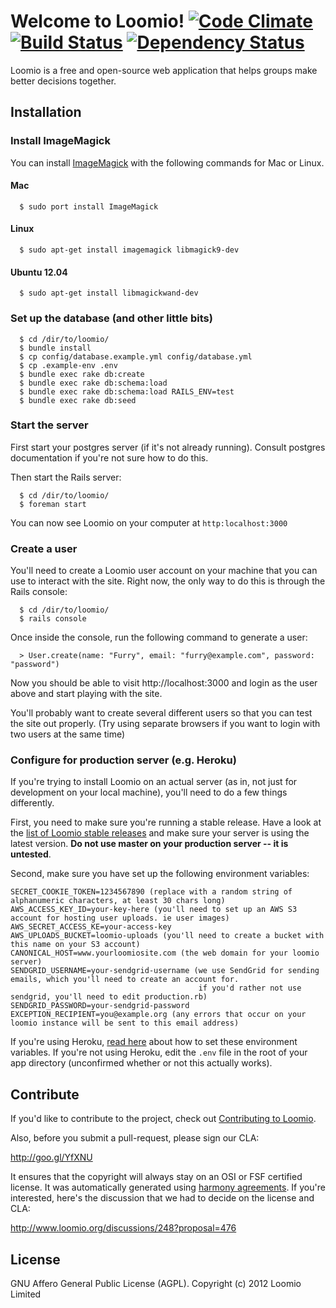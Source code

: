 # Welcome to Loomio! [![Code Climate](https://codeclimate.com/badge.png)](https://codeclimate.com/github/enspiral/loomio) [![Build Status](https://travis-ci.org/enspiral/loomio.png)](https://travis-ci.org/enspiral/loomio) [![Dependency Status](https://gemnasium.com/enspiral/loomio.png)](https://gemnasium.com/enspiral/loomio)

Loomio is a free and open-source web application that helps groups make better decisions together.

## Installation

### Install ImageMagick

You can install [ImageMagick](http://www.imagemagick.org/script/binary-releases.php)  with the following commands for Mac or Linux.

#### Mac

```
  $ sudo port install ImageMagick
```

#### Linux

```
  $ sudo apt-get install imagemagick libmagick9-dev
```
#### Ubuntu 12.04

```
  $ sudo apt-get install libmagickwand-dev
```

### Set up the database (and other little bits)

```
  $ cd /dir/to/loomio/
  $ bundle install
  $ cp config/database.example.yml config/database.yml
  $ cp .example-env .env
  $ bundle exec rake db:create
  $ bundle exec rake db:schema:load
  $ bundle exec rake db:schema:load RAILS_ENV=test
  $ bundle exec rake db:seed
```

### Start the server

First start your postgres server (if it's not already running). Consult
postgres documentation if you're not sure how to do this.

Then start the Rails server:

```
  $ cd /dir/to/loomio/
  $ foreman start
```

You can now see Loomio on your computer at `http:localhost:3000`

### Create a user

You'll need to create a Loomio user account on your machine that you can
use to interact with the site. Right now, the only way to do this is
through the Rails console:

```
  $ cd /dir/to/loomio/
  $ rails console
```

Once inside the console, run the following command to generate a user:

```
  > User.create(name: "Furry", email: "furry@example.com", password: "password")
```

Now you should be able to visit http://localhost:3000 and login as the user
above and start playing with the site.

You'll probably want to create several different users so that you can
test the site out properly. (Try using separate browsers if you want to
login with two users at the same time)

### Configure for production server (e.g. Heroku)

If you're trying to install Loomio on an actual server (as in, not just for development on your local machine), you'll need to do a few things differently.

First, you need to make sure you're running a stable release. Have a look at the [list of Loomio stable releases](https://github.com/enspiral/loomio/tags) and make sure your server is using the latest version. **Do not use master on your production server -- it is untested**.

Second, make sure you have set up the following environment variables:

```
SECRET_COOKIE_TOKEN=1234567890 (replace with a random string of alphanumeric characters, at least 30 chars long)
AWS_ACCESS_KEY_ID=your-key-here (you'll need to set up an AWS S3 account for hosting user uploads. ie user images)
AWS_SECRET_ACCESS_KE=your-access-key
AWS_UPLOADS_BUCKET=loomio-uploads (you'll need to create a bucket with this name on your S3 account)
CANONICAL_HOST=www.yourloomiosite.com (the web domain for your loomio server)
SENDGRID_USERNAME=your-sendgrid-username (we use SendGrid for sending emails, which you'll need to create an account for.
                                          if you'd rather not use sendgrid, you'll need to edit production.rb)
SENDGRID_PASSWORD=your-sendgrid-password
EXCEPTION_RECIPIENT=you@example.org (any errors that occur on your loomio instance will be sent to this email address)
```

If you're using Heroku, [read here](https://devcenter.heroku.com/articles/config-vars) about how to set these environment variables. If you're not using Heroku, edit the `.env` file in the root of your app directory (unconfirmed whether or not this actually works).

## Contribute

If you'd like to contribute to the project, check out [Contributing to Loomio](https://github.com/enspiral/loomio/wiki/Contributing-to-Loomio).

Also, before you submit a pull-request, please sign our CLA:

http://goo.gl/YfXNU

It ensures that the copyright will always stay on an OSI or FSF certified license. It was automatically generated using [harmony agreements](http://www.harmonyagreements.org/). If you're interested, here's the discussion that we had to decide on the license and CLA:

http://www.loomio.org/discussions/248?proposal=476

## License

GNU Affero General Public License (AGPL). Copyright (c) 2012 Loomio Limited

